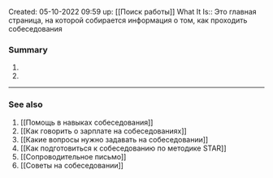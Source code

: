 Created: 05-10-2022 09:59
up: [[Поиск работы]] 
What It Is:: Это главная страница, на которой собирается информация о том, как проходить собеседования

### Summary
1. 
2. 
__________
### See also
1. [[Помощь в навыках собеседования]] 
2. [[Как говорить о зарплате на собеседованиях]] 
3. [[Какие вопросы нужно задавать на собеседовании]] 
4. [[Как подготовиться к собеседованию по методике STAR]] 
5. [[Сопроводительное письмо]] 
6. [[Советы на собеседовании]] 